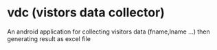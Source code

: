 # vdc (vistors data collector)
An android application for collecting visitors data (fname,lname ...) then generating result as excel file
